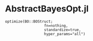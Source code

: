 # AbstractBayesOpt.jl


```@docs
optimize(BO::BOStruct;
                  fn=nothing,
                  standardize=true,
                  hyper_params="all")
```